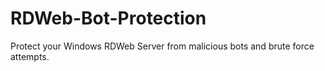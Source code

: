 # RDWeb-Bot-Protection
Protect your Windows RDWeb Server from malicious bots and brute force attempts.
